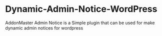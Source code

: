 # Dynamic-Admin-Notice-WordPress
AddonMaster Admin Notice is a Simple plugin that can be used for make dynamic admin notices for wordpress
